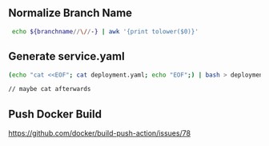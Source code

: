 ## Normalize Branch Name

```sh
 echo ${branchname//\//-} | awk '{print tolower($0)}'
```

## Generate service.yaml

```sh
(echo "cat <<EOF"; cat deployment.yaml; echo "EOF";) | bash > deployment_ready.yaml

// maybe cat afterwards
```

## Push Docker Build

https://github.com/docker/build-push-action/issues/78